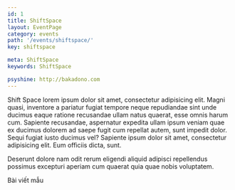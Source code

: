 ```yaml
---
id: 1
title: ShiftSpace
layout: EventPage
category: events
path: '/events/shiftspace/'
key: shiftspace

meta: ShiftSpace
keywords: ShiftSpace

psyshine: http://bakadono.com
---
```


Shift Space lorem ipsum dolor sit amet, consectetur adipisicing elit. Magni quasi, inventore a pariatur fugiat tempore neque repudiandae sint unde ducimus eaque ratione recusandae ullam natus quaerat, esse omnis harum cum. Sapiente recusandae, aspernatur expedita ullam ipsum veniam quae ex ducimus dolorem ad saepe fugit cum repellat autem, sunt impedit dolor. Sequi fugiat iusto ducimus vel? Sapiente ipsum dolor sit amet, consectetur adipisicing elit. Eum officiis dicta, sunt. 

Deserunt dolore nam odit rerum eligendi aliquid adipisci repellendus possimus excepturi aperiam cum quaerat quia quae nobis voluptatem.

Bài viết mẫu
